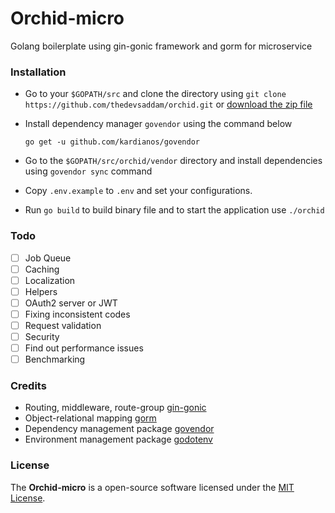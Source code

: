 Orchid-micro
=================
Golang boilerplate using gin-gonic framework and gorm for microservice

### Installation
* Go to your `$GOPATH/src` and clone the directory using `git clone https://github.com/thedevsaddam/orchid.git`
or [download the zip file](https://github.com/thedevsaddam/orchid-micro/archive/master.zip)

* Install dependency manager `govendor` using the command below
    ```
    go get -u github.com/kardianos/govendor
    ```

* Go to the `$GOPATH/src/orchid/vendor` directory and install dependencies using `govendor sync` command

* Copy `.env.example` to `.env` and set your configurations.

* Run `go build` to build binary file and to start the application use `./orchid`

### Todo
- [ ] Job Queue
- [ ] Caching
- [ ] Localization
- [ ] Helpers
- [ ] OAuth2 server or JWT
- [ ] Fixing inconsistent codes
- [ ] Request validation
- [ ] Security
- [ ] Find out performance issues
- [ ] Benchmarking

### Credits
* Routing, middleware, route-group [gin-gonic](https://gin-gonic.github.io/gin)
* Object-relational mapping [gorm](https://github.com/jinzhu/gorm)
* Dependency management package [govendor](https://github.com/kardianos/govendor)
* Environment management  package [godotenv](https://github.com/joho/godotenv)

### License
The **Orchid-micro** is a open-source software licensed under the [MIT License](LICENSE.md).
